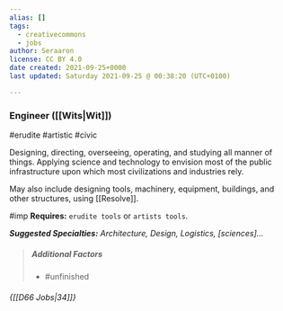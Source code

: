 ```yaml
---
alias: []
tags:
  - creativecommons
  - jobs
author: Seraaron
license: CC BY 4.0
date created: 2021-09-25+0000
last updated: Saturday 2021-09-25 @ 00:38:20 (UTC+0100)

---
```


### Engineer ([[Wits|Wit]])

#erudite #artistic #civic 

Designing, directing, overseeing, operating, and studying all manner of things. Applying science and technology to envision most of the public infrastructure upon which most civilizations and industries rely.

May also include designing tools, machinery, equipment, buildings, and other structures, using [[Resolve]].

#imp **Requires:** `erudite tools` or `artists tools`.

_**Suggested Specialties:** Architecture, Design, Logistics, [sciences]…_

> ##### Additional Factors
>
> -   #unfinished

###### {[[D66 Jobs|34]]}
